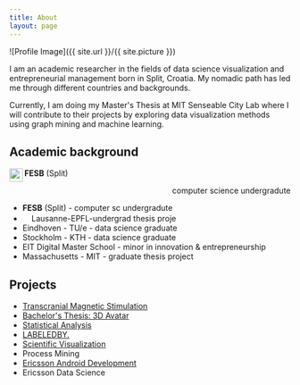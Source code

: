 ```yaml
---
title: About
layout: page
---
```

 
![Profile Image]({{ site.url }}/{{ site.picture }})	

<p>I am an academic researcher in the fields of data science visualization and entrepreneurial management born in Split, Croatia. My nomadic path has led me through different countries and backgrounds. </p>

<p>Currently, I am doing my Master's Thesis at MIT Senseable City Lab where I will contribute to their projects by exploring data visualization methods using graph mining and machine learning.</p>

<h2>Academic background</h2>

<p><img src="https://image.flaticon.com/icons/svg/197/197503.svg" height="24" width="24" align="left"> <strong>FESB</strong> (Split)</p>
<p align="right"  margin:0em>computer science undergradute</p>

<ul class="skill-list">
	<li><strong>FESB</strong> (Split) - computer sc undergradute</li>
	<li><img src="https://image.flaticon.com/icons/svg/552/552009.svg" height="16" width="16">Lausanne-EPFL-undergrad thesis proje</li>
	<li>Eindhoven - TU/e - data science graduate</li>
	<li>Stockholm - KTH - data science graduate</li>
	<li>EIT Digital Master School - minor in innovation & entrepreneurship</li>
	<li>Massachusetts - MIT - graduate thesis project</li>
</ul>

<h2>Projects</h2>

<ul>
	<li><a href="http://www.lahen.org/">Transcranial Magnetic Stimulation</a></li>
	<li><a href="https://iig.epfl.ch/page-56808-en-html/">Bachelor's Thesis: 3D Avatar</a></li>
	<li><a href="https://je.epfl.ch/">Statistical Analysis</a></li>
	<li><a href="https://www.tuecontest.nl/">LABELEDBY.</a></li>
	<li><a href="https://indico.cern.ch/event/377001/registrations/participants">Scientific Visualization</a></li>
	<li>Process Mining</li>
	<li><a href="http://marjan.fesb.hr/SoftCOM/2016/files/apk/final_program_2016.pdf">Ericsson Android Development</a></li>
	<li>Ericsson Data Science</li>
</ul>
